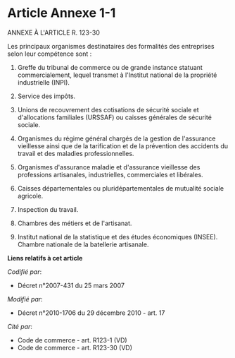 # Article Annexe 1-1

ANNEXE À L'ARTICLE R. 123-30

Les principaux organismes destinataires des formalités des entreprises selon leur compétence sont : 

1. Greffe du tribunal de commerce ou de grande instance statuant commercialement, lequel transmet à l'Institut national de la
propriété industrielle (INPI). 

2. Service des impôts. 

3. Unions de recouvrement des cotisations de sécurité sociale et d'allocations familiales (URSSAF) ou caisses générales de
sécurité sociale. 

4. Organismes du régime général chargés de la gestion de l'assurance vieillesse ainsi que de la tarification et de la
prévention des accidents du travail et des maladies professionnelles. 

5. Organismes d'assurance maladie et d'assurance vieillesse des professions artisanales, industrielles, commerciales et
libérales. 

6. Caisses départementales ou pluridépartementales de mutualité sociale agricole. 

7. Inspection du travail. 

8. Chambres des métiers et de l'artisanat. 

9. Institut national de la statistique et des études économiques (INSEE). Chambre nationale de la batellerie artisanale.

**Liens relatifs à cet article**

_Codifié par_:

  - Décret n°2007-431 du 25 mars 2007

_Modifié par_:

  - Décret n°2010-1706 du 29 décembre 2010 - art. 17

_Cité par_:

  - Code de commerce - art. R123-1 (VD)
  - Code de commerce - art. R123-30 (VD)
